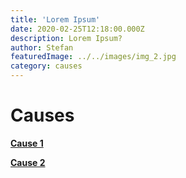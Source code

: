 ```yaml
---
title: 'Lorem Ipsum'
date: 2020-02-25T12:18:00.000Z
description: Lorem Ipsum?
author: Stefan
featuredImage: ../../images/img_2.jpg
category: causes
---
```


# Causes

<!--![Man sawing](../../images/img_1.jpg)-->

[**Cause 1**](/cause1) 

[**Cause 2**](/cause2)  

